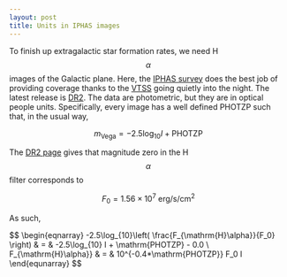 ```yaml
---
layout: post
title: Units in IPHAS images
---
```


To finish up extragalactic star formation rates, we need H$$\alpha$$ images of the Galactic plane.  Here, the [IPHAS survey](http://www.iphas.org/) does the best job of providing coverage thanks to the [VTSS](http://www.phys.vt.edu/~halpha/) going quietly into the night.  The latest release is [DR2](http://adsabs.harvard.edu/abs/2014MNRAS.444.3230B). The data are photometric, but they are in optical people units.  Specifically, every image has a well defined PHOTZP such that, in the usual way, 

$$
m_{\mathrm{Vega}} = -2.5\log_{10} I + \mathrm{PHOTZP}
$$ 

The [DR2 page](http://www.iphas.org/images/) gives that magnitude zero in the H$$\alpha$$ filter corresponds to 

$$
F_0 = 1.56\times 10^7~\mathrm{erg/s/cm^2}
$$

As such,

$$
\begin{eqnarray}
-2.5\log_{10}\left( \frac{F_{\mathrm{H}\alpha}}{F_0} \right) & = & -2.5\log_{10} I + \mathrm{PHOTZP} - 0.0 \\
F_{\mathrm{H}\alpha}} & = & 10^{-0.4*\mathrm{PHOTZP}} F_0 I 
\end{equnarray}
$$

